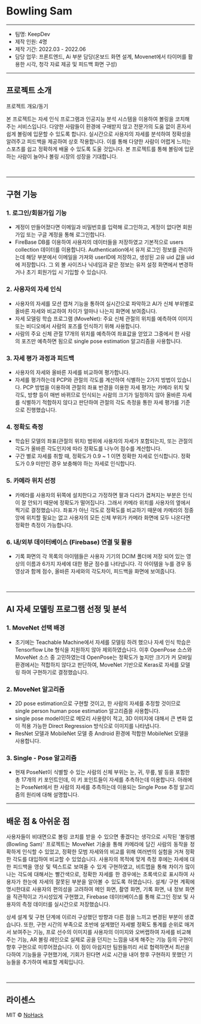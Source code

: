 # Bowling Sam
----------
- 팀명: KeepDev
- 제작 인원: 4명
- 제작 기간: 2022.03 - 2022.06
- 담당 업무: 프론트엔드, Ai 부분 담당(온보드 화면 설계, Movenet에서 타이머를 활용한 시각, 청각 자료 제공 및 피드백 화면 구성)
----------

## 프로젝트 소개

<p align="justify">
프로젝트 개요/동기
</p>
본 프로젝트는 자세 인식 프로그램과 인공지능 분석 시스템을 이용하여 볼링을 코치해 주는 서비스입니다. 다양한 사람들이 환경에 구애받지 않고 전문가의 도움 없이 혼자서 쉽게 볼링에 입문할 수 있도록 합니다. 실시간으로 사용자의 자세를 분석하여 정확성을 알려주고 피드백을 제공하여 상호 작용합니다. 이를 통해 다양한 사람이 어렵게 느끼는 스포츠를 쉽고 정확하게 배울 수 있도록 도울 것입니다. 본 프로젝트를 통해 볼링에 입문하는 사람이 늘어나 볼링 시장의 성장을 기대합니다.
</p>

<br>

-------------

## 구현 기능

### 1. 로그인/회원가입 기능
- 계정이 만들어졌다면 이메일과 비밀번호를 입력해 로그인하고, 계정이 없다면 회원가입 또는 구글 계정을 통해 로그인합니다. 
- FireBase DB를 이용하여 사용자의 데이터들을 저장하였고 기본적으로 users collection 데이터를 이용합니다. Authentication에서 유저 로그인 정보를 관리하는데 해당 부분에서 이메일을 가져와 userID에 저장하고, 생성된 고유 uid 값을 uid에 저장합니다. 그 외 볼 사이즈나 닉네임과 같은 정보는 유저 설정 화면에서 변경하거나 초기 회원가입 시 기입할 수 있습니다.

### 2. 사용자의 자세 인식
- 사용자의 자세를 모션 캡쳐 기능을 통하여 실시간으로 파악하고 AI가 신체 부위별로 올바른 자세와 비교하여 차이가 얼마나 나는지 화면에 보여줍니다.
- 자세 모델링 학습 프로그램 (MoveNet): 주요 신체 관절의 위치를 예측하여 이미지 또는 비디오에서 사람의 포즈를 인식하기 위해 사용합니다. 
- 사람의 주요 신체 관절 17개의 위치를 예측하여 좌표값을 얻었고 그중에서 한 사람의 포즈만 예측하면 됨으로 single pose estimation 알고리즘을 사용합니다.

### 3. 자세 평가 과정과 피드백
- 사용자의 자세와 올바른 자세를 비교하여 평가합니다. 
- 자세를 평가하는데 PCP와 관절의 각도를 계산하여 식별하는 2가지 방법이 있습니다. PCP 방법을 이용하여 관절의 좌표 반경을 이용한 자세 평가는 카메라 위치 및 각도, 방향 등이 매번 바뀌므로 인식되는 사람의 크기가 일정하지 않아 올바른 자세를 식별하기 적합하지 않다고 판단하여 관절의 각도 측정을 통한 자세 평가를 기준으로 진행했습니다.

### 4. 정확도 측정
- 학습된 모델의 좌표(관절의 위치) 범위에 사용자의 자세가 포함되는지, 또는 관절의 각도가 올바른 각도인지에 따라 정확도를 나누어 점수를 계산합니다. 
- 구간 별로 자세를 취할 때, 정확도가 0.9 ~ 1 이면 정확한 자세로 인식합니다. 정확도가 0.9 미만인 경우 보충해야 하는 자세로 인식합니다.

### 5. 카메라 위치 선정
- 카메라를 사용자의 뒤쪽에 설치한다고 가정하면 팔과 다리가 겹쳐지는 부분은 인식이 잘 안되기 때문에 정확도가 떨어집니다. 그래서 카메라 위치를 사용자의 옆에서 찍기로 결정했습니다. 좌표가 아닌 각도로 정확도를 비교하기 때문에 카메라의 정중앙에 위치할 필요는 없고 사용자의 모든 신체 부위가 카메라 화면에 모두 나온다면 정확한 측정이 가능합니다. 


### 6. 내/외부 데이터베이스 (Firebase) 연결 및 활용
- 기록 화면의 각 목록의 아이템들은 사용자 기기의 DCIM 폴더에 저장 되어 있는 영상의 이름과 6가지 자세에 대한 평균 점수를 나타냅니다. 각 아이템을 누를 경우 동영상과 함께 점수, 올바른 자세와의 각도차이, 피드백을 화면에 보여줍니다.

<br>

-------------

## AI 자세 모델링 프로그램 선정 및 분석

### 1. MoveNet 선택 배경
- 초기에는 Teachable Machine에서 자세를 모델링 하려 했으나 자세 인식 학습은 Tensorflow Lite 형식을 지원하지 않아 제외하였습니다. 이후 OpenPose 소스와 MoveNet 소스 중 고민하였는데 OpenPose는 정확도가 높지만 크기가 커 모바일 환경에서는 적합하지 않다고 판단하여, MoveNet 기반으로 Keras로 자세를 모델링 하여 구현하기로 결정했습니다.

### 2. MoveNet 알고리즘
- 2D pose estimation으로 구현할 것이고, 한 사람의 자세를 추정할 것이므로 single person human pose estimation 알고리즘을 사용합니다.
- single pose model이므로 메모리 사용량이 적고, 3D 이미지에 대해서 큰 변화 없이 적용 가능한 Direct Regression 방식으로 이미지를 나타냅니다.
- ResNet 모델과 MobileNet 모델 중 Android 환경에 적합한 MobileNet 모델을 사용합니다.

### 3. Single - Pose 알고리즘
- 현재 PoseNet이 식별할 수 있는 사람의 신체 부위는 눈, 귀, 무릎, 발 등을 포함한 총 17개의 키 포인트인데, 이 키 포인트들이 자세를 추측하는데 이용합니다. 아래에는 PoseNet에서 한 사람의 자세를 추측하는데 이용되는 Single Pose 추정 알고리즘의 원리에 대해 설명합니다.




<bt>

-------------
 
## 배운 점 & 아쉬운 점

<p align="justify">
 사용자들이 비대면으로 볼링 코치를 받을 수 있으면 좋겠다는 생각으로 시작된 '볼링쌤(Bowling Sam)' 프로젝트는 MoveNet 기술을 통해 카메라에 담긴 사람의 동작을 정확하게 인식할 수 있었고, 정확한 모범 자세와의 비교를 위해 여러번의 실험을 거쳐 정확한 각도를 대입하여 비교할 수 있었습니다. 사용자의 목적에 맞게 측정 후에는 자세에 대한 피드백을 영상 및 텍스트로 보여줄 수 있게 구현하였고, 비트맵을 통해 차이가 많이 나는 각도에 대해서는 빨간색으로, 정확한 자세를 한 경우에는 초록색으로 표시하여 사용자가 한눈에 자세의 잘못된 부분을 알아볼 수 있도록 하였습니다. 설계/ 구현 계획에 명시한대로 사용자의 편의성을 고려하여 메인 화면, 촬영 화면, 기록 화면, 내 정보 화면을 직관적이고 가시성있게 구현했고, Firebase 데이터베이스를 통해 로그인 정보 및 사용자의 측정 데이터를 실시간으로 저장했습니다.

 상세 설계 및 구현 단계에 이르러 구상했던 방향과 다른 점을 느끼고 변경된 부분이 생겼습니다. 또한, 구현 시간의 부족으로 초반에 설계했던 자세별 정확도 통계를 순위로 매겨서 보여주는 기능, 프로 선수의 이미지를 사용자의 이미지와 오버랩하여 자세를 비교해주는 기능, AR 볼링 레인으로 실제로 공을 던지는 느낌을 내게 해주는 기능 등의 구현이 향후 구현으로 미루어졌습니다. 이 점이 아쉽지만 팀원들끼리 서로 협력하면서 최선을 다하여 기능들을 구현했기에, 기회가 된다면 서로 시간을 내어 향후 구현하지 못했던 기능들을 추가하여 배포할 계획입니다.
</p>

<br>

------------- 
 
## 라이센스

MIT &copy; [NoHack](mailto:lbjp114@gmail.com)

<!-- Stack Icon Refernces -->

[js]: /images/stack/javascript.svg
[ts]: /images/stack/typescript.svg
[react]: /images/stack/react.svg
[node]: /images/stack/node.svg
